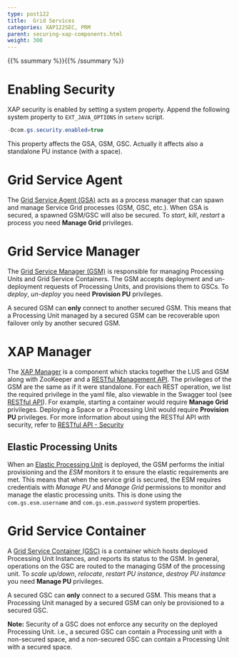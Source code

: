 ```yaml
---
type: post122
title:  Grid Services
categories: XAP122SEC, PRM
parent: securing-xap-components.html
weight: 300
---
```


{{% ssummary %}}{{% /ssummary %}}

# Enabling Security

XAP security is enabled by setting a system property.
Append the following system property to `EXT_JAVA_OPTIONS` in `setenv` script.


```java
-Dcom.gs.security.enabled=true
```

This property affects the GSA, GSM, GSC.
Actually it affects also a standalone PU instance (with a space).

# Grid Service Agent



The [Grid Service Agent (GSA)](/product_overview/service-grid.html#gsa) acts as a process manager that can spawn and manage Service Grid processes (GSM, GSC, etc.). When GSA is secured, a spawned GSM/GSC will also be secured. To _start_, _kill_, _restart_ a process you need **Manage Grid** privileges.

# Grid Service Manager



The [Grid Service Manager (GSM)](/product_overview/service-grid.html#gsm) is responsible for managing Processing Units and Grid Service Containers. The GSM accepts deployment and un-deployment requests of Processing Units, and provisions them to GSCs. To _deploy_, _un-deploy_ you need **Provision PU** privileges.

A secured GSM can **only** connect to another secured GSM. This means that a Processing Unit managed by a secured GSM can be recoverable upon failover only by another secured GSM.

# XAP Manager

The [XAP Manager](../admin/xap-manager.html) is a component which stacks together the LUS and GSM along with ZooKeeper and a [RESTful Management API](../admin/xap-manager-rest.html). The privileges of the GSM are the same as if it were standalone. For each REST operation, we list the required privilege in the yaml file, also viewable in the Swagger tool (see [RESTful API](../admin/xap-manager-rest-overview.html)). For example, starting a container would require **Manage Grid** privileges. Deploying a Space or a Processing Unit would require **Provision PU** privileges. For more information about using the RESTful API with security, refer to [RESTful API - Security](../admin/xap-manager-rest-overview.html#security)

## Elastic Processing Units

When an [Elastic Processing Unit]({{%currentjavaurl%}}/elastic-processing-unit.html) is deployed, the GSM performs the initial provisioning and the *ESM* monitors it to ensure the elastic requirements are met. This means that when the service grid is secured, the ESM requires credentials with *Manage PU* and *Manage Grid* permissions to monitor and manage the elastic processing units. This is done using the `com.gs.esm.username` and `com.gs.esm.password` system properties.


# Grid Service Container


A [Grid Service Container (GSC)](/product_overview/service-grid.html#gsc) is a container which hosts deployed Processing Unit Instances, and reports its status to the GSM. In general, operations on the GSC are routed to the managing GSM of the processing unit. To _scale up/down_, _relocate_, _restart PU instance_, _destroy PU instance_ you need **Manage PU** privileges.

A secured GSC can **only** connect to a secured GSM. This means that a Processing Unit managed by a secured GSM can only be provisioned to a secured GSC.

**Note:** Security of a GSC does not enforce any security on the deployed Processing Unit. i.e., a secured GSC can contain a Processing unit with a non-secured space, and a non-secured GSC can contain a Processing Unit with a secured space.
